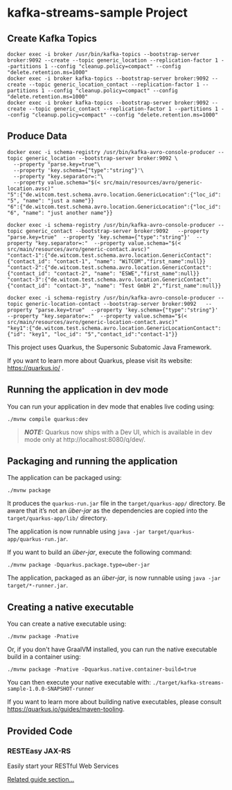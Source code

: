 # kafka-streams-sample Project

## Create Kafka Topics
```shell script
docker exec -i broker /usr/bin/kafka-topics --bootstrap-server broker:9092 --create --topic generic_location --replication-factor 1 --partitions 1 --config "cleanup.policy=compact" --config "delete.retention.ms=1000"
docker exec -i broker kafka-topics --bootstrap-server broker:9092 --create --topic generic_location_contact --replication-factor 1 --partitions 1 --config "cleanup.policy=compact" --config "delete.retention.ms=1000"
docker exec -i broker kafka-topics --bootstrap-server broker:9092 --create --topic generic_contact --replication-factor 1 --partitions 1 --config "cleanup.policy=compact" --config "delete.retention.ms=1000"
```

## Produce Data

```shell script
docker exec -i schema-registry /usr/bin/kafka-avro-console-producer --topic generic_location --bootstrap-server broker:9092 \
  --property "parse.key=true"\
  --property 'key.schema={"type":"string"}'\
  --property "key.separator=:"\
  --property value.schema="$(< src/main/resources/avro/generic-location.avsc)"
"5":{"de.witcom.test.schema.avro.location.GenericLocation":{"loc_id": "5", "name": "just a name"}}
"6":{"de.witcom.test.schema.avro.location.GenericLocation":{"loc_id": "6", "name": "just another name"}}
```

```shell script
docker exec -i schema-registry /usr/bin/kafka-avro-console-producer --topic generic_contact --bootstrap-server broker:9092   --property "parse.key=true"  --property 'key.schema={"type":"string"}'  --property "key.separator=:"  --property value.schema="$(< src/main/resources/avro/generic-contact.avsc)"
"contact-1":{"de.witcom.test.schema.avro.location.GenericContact":{"contact_id": "contact-1", "name": "WiTCOM","first_name":null}}
"contact-2":{"de.witcom.test.schema.avro.location.GenericContact":{"contact_id": "contact-2", "name": "ESWE","first_name":null}}
"contact-3":{"de.witcom.test.schema.avro.location.GenericContact":{"contact_id": "contact-3", "name": "Test GmbH 2","first_name":null}}
```

```shell script
docker exec -i schema-registry /usr/bin/kafka-avro-console-producer --topic generic-location-contact --bootstrap-server broker:9092   --property "parse.key=true"  --property 'key.schema={"type":"string"}'  --property "key.separator=:"  --property value.schema="$(< src/main/resources/avro/generic-location-contact.avsc)"
"key1":{"de.witcom.test.schema.avro.location.GenericLocationContact":{"id": "key1", "loc_id": "5","contact_id":"contact-1"}}
```


This project uses Quarkus, the Supersonic Subatomic Java Framework.

If you want to learn more about Quarkus, please visit its website: https://quarkus.io/ .

## Running the application in dev mode

You can run your application in dev mode that enables live coding using:
```shell script
./mvnw compile quarkus:dev
```

> **_NOTE:_**  Quarkus now ships with a Dev UI, which is available in dev mode only at http://localhost:8080/q/dev/.

## Packaging and running the application

The application can be packaged using:
```shell script
./mvnw package
```
It produces the `quarkus-run.jar` file in the `target/quarkus-app/` directory.
Be aware that it’s not an _über-jar_ as the dependencies are copied into the `target/quarkus-app/lib/` directory.

The application is now runnable using `java -jar target/quarkus-app/quarkus-run.jar`.

If you want to build an _über-jar_, execute the following command:
```shell script
./mvnw package -Dquarkus.package.type=uber-jar
```

The application, packaged as an _über-jar_, is now runnable using `java -jar target/*-runner.jar`.

## Creating a native executable

You can create a native executable using: 
```shell script
./mvnw package -Pnative
```

Or, if you don't have GraalVM installed, you can run the native executable build in a container using: 
```shell script
./mvnw package -Pnative -Dquarkus.native.container-build=true
```

You can then execute your native executable with: `./target/kafka-streams-sample-1.0.0-SNAPSHOT-runner`

If you want to learn more about building native executables, please consult https://quarkus.io/guides/maven-tooling.

## Provided Code

### RESTEasy JAX-RS

Easily start your RESTful Web Services

[Related guide section...](https://quarkus.io/guides/getting-started#the-jax-rs-resources)
